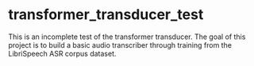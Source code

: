 # transformer_transducer_test

This is an incomplete test of the transformer transducer. The goal of this project is to build a basic audio transcriber through training from the LibriSpeech ASR corpus dataset.

